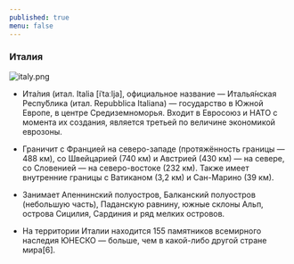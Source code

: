 ```yaml
---
published: true
menu: false
---
```

### Италия
![italy.png]({{site.baseurl}}images/italy.png)

- Ита́лия (итал. Italia [iˈtaːlja], официальное название — Италья́нская Респу́блика (итал. Repubblica Italiana) — государство в Южной Европе, в центре Средиземноморья. Входит в Евросоюз и НАТО с момента их создания, является третьей по величине экономикой еврозоны.

- Граничит с Францией на северо-западе (протяжённость границы — 488 км), со Швейцарией (740 км) и Австрией (430 км) — на севере, со Словенией — на северо-востоке (232 км). Также имеет внутренние границы с Ватиканом (3,2 км) и Сан-Марино (39 км).

- Занимает Апеннинский полуостров, Балканский полуостров (небольшую часть), Паданскую равнину, южные склоны Альп, острова Сицилия, Сардиния и ряд мелких островов.

- На территории Италии находится 155 памятников всемирного наследия ЮНЕСКО — больше, чем в какой-либо другой стране мира[6].
